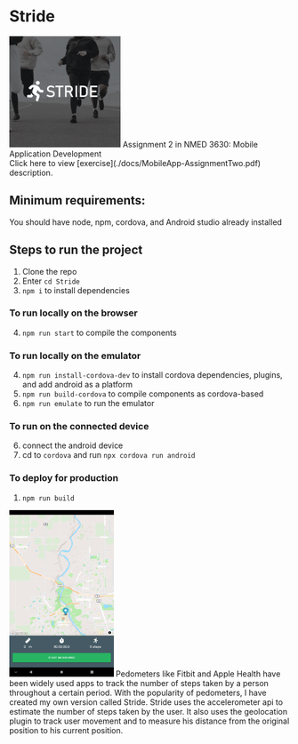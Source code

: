 # Stride
<img src="./docs/cordova-android-icon.png" height="200" width="200">
Assignment 2 in NMED 3630: Mobile Application Development
<br>
Click here to view [exercise](./docs/MobileApp-AssignmentTwo.pdf) description.

## Minimum requirements:
You should have node, npm, cordova, and Android studio already installed

## Steps to run the project
  1. Clone the repo
  2. Enter `cd Stride`
  3. `npm i` to install dependencies
 
 ### To run locally on the browser
  4. `npm run start` to compile the components
 
 ### To run locally on the emulator
  4. `npm run install-cordova-dev` to install cordova dependencies, plugins, and add android as a platform
  5. `npm run build-cordova` to compile components as cordova-based
  6. `npm run emulate` to run the emulator

### To run on the connected device
  6. connect the android device
  7. cd to `cordova` and run `npx cordova run android`
   
### To deploy for production
  1. `npm run build`

<img src="./docs/screenshot.png" height="300">
Pedometers like Fitbit and Apple Health have been widely used apps to track the number of steps taken by a person throughout a certain period. With the popularity of pedometers, I have created my own version called Stride. Stride uses the accelerometer api to estimate the number of steps taken by the user. It also uses the geolocation plugin to track user movement and to measure his distance from the original position to his current position.

